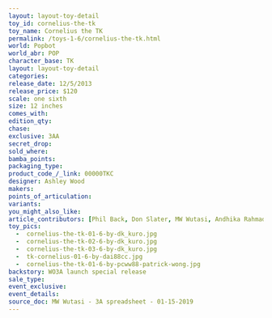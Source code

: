```yaml
---
layout: layout-toy-detail 
toy_id: cornelius-the-tk
toy_name: Cornelius the TK
permalink: /toys-1-6/cornelius-the-tk.html
world: Popbot
world_abr: POP
character_base: TK
layout: layout-toy-detail
categories: 
release_date: 12/5/2013
release_price: $120 
scale: one sixth
size: 12 inches
comes_with: 
edition_qty: 
chase: 
exclusive: 3AA
secret_drop: 
sold_where: 
bamba_points: 
packaging_type: 
product_code_/_link: 00000TKC
designer: Ashley Wood
makers: 
points_of_articulation: 
variants: 
you_might_also_like: 
article_contributors: [Phil Back, Don Slater, MW Wutasi, Andhika Rahmaditya, pcww88, dai88cc]
toy_pics: 
  -  cornelius-the-tk-01-6-by-dk_kuro.jpg
  -  cornelius-the-tk-02-6-by-dk_kuro.jpg
  -  cornelius-the-tk-03-6-by-dk_kuro.jpg
  -  tk-cornelius-01-6-by-dai88cc.jpg
  -  cornelius-the-tk-01-6-by-pcww88-patrick-wong.jpg
backstory: WO3A launch special release
sale_type: 
event_exclusive: 
event_details: 
source_doc: MW Wutasi - 3A spreadsheet - 01-15-2019
---
```

